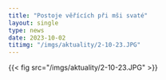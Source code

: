 ```yaml
---
title: "Postoje věřících při mši svaté"
layout: single
type: news
date: 2023-10-02
titimg: "/imgs/aktuality/2-10-23.JPG"
---
```


{{< fig src="/imgs/aktuality/2-10-23.JPG" >}}